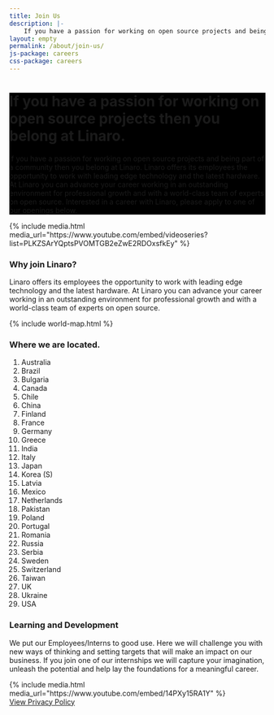 ```yaml
---
title: Join Us
description: |-
    If you have a passion for working on open source projects and being part of a community then you belong at Linaro. Linaro offers its employees the opportunity to work with leading edge technology and the latest hardware.
layout: empty
permalink: /about/join-us/
js-package: careers
css-package: careers
---
```

<div class="carousel slide carousel-fade" data-ride="carousel">
    <!-- Wrapper for slides -->
    <div class="carousel-inner" role="listbox">
        <div style="background: url(/assets/images/content/careers-image-1.jpg) no-repeat center center fixed;"
         class="lazyload item active">
        </div>
        <div style="background: url(/assets/images/content/careers-image-2.jpg) no-repeat center center fixed;" 
        class="lazyload item">
        </div>
        <div style="background: url(/assets/images/content/careers-image-3.jpg) no-repeat center center fixed;" 
        class="lazyload item">
        </div>
    </div>
</div>

<div class="container-fluid" id="why-join-container" style="background-color: black;">
<div class="row overlay padded-row" id="why-join">
    <div class="container text-center">
        <h1 class="fly center-block">If you have a passion for working on open source projects then you belong at Linaro.</h1>
        <p class="fly center-block">
            If you have a passion for working on open source projects and being part of a community then you belong at Linaro. Linaro offers its employees the opportunity to work with leading edge technology and the latest hardware. At Linaro you can advance your career working in an outstanding environment for professional growth and with a world-class team of experts on open source. Interested in a career with Linaro, please apply to one of our openings below.
        </p>
    </div>
</div>
</div>

<div class="container-fluid" id="content-container">
    <div class="row" id="careers-welcome">
        <div class="col-sm-6 no-padding video-col">
            <div class="media-block">
                <div class="fly">
                {% include media.html media_url="https://www.youtube.com/embed/videoseries?list=PLKZSArYQptsPVOMTGB2eZwE2RDOxsfkEy" %}
                </div>
            </div>
        </div>
        <div class="col-sm-6 text-col">
            <div class="text-block fly">
            <h3>Why join Linaro?</h3>
                <p>
                    Linaro offers its employees the opportunity to work with leading edge technology and the latest hardware. At Linaro you can advance your career working in an outstanding environment for professional growth and with a world-class team of experts on open source.
                </p>
            </div>
        </div>
    </div>
    <div class="row" id="careers-about">
        <div class="container">
            <div class="col-sm-6">
                {% include world-map.html %}
            </div>
            <div class="col-sm-6">
                <h3>Where we are located.</h3>
                <p>
                    <ol>
                        <li>Australia</li>
                        <li>Brazil</li>
                        <li>Bulgaria</li>
                        <li>Canada</li>
                        <li>Chile</li>
                        <li>China</li>
                        <li>Finland</li>
                        <li>France</li>
                        <li>Germany</li>
                        <li>Greece</li>
                        <li>India</li>
                        <li>Italy</li>
                        <li>Japan</li>
                        <li>Korea (S)</li>
                        <li>Latvia</li>
                        <li>Mexico</li>
                        <li>Netherlands</li>
                        <li>Pakistan</li>
                        <li>Poland</li>
                        <li>Portugal</li>
                        <li>Romania</li>
                        <li>Russia</li>
                        <li>Serbia</li>
                        <li>Sweden</li>
                        <li>Switzerland</li>
                        <li>Taiwan</li>
                        <li>UK</li>
                        <li>Ukraine</li>
                        <li>USA</li>
                    </ol>
                </p>
            </div>
        </div>
    </div>
    <div class="row" id="careers-learning">
        <div class="col-sm-6 text-col">
            <div class="text-block">
            <h3>Learning and Development</h3>
                <p>
                    We put our Employees/Interns to good use. Here we will challenge you with new ways of thinking and setting
                    targets that will make an impact on our business. If you join one of our internships we will capture
                    your imagination, unleash the potential and help lay the foundations for a meaningful career.
                </p>
            </div>
        </div>
        <div class="col-sm-6 no-padding video-col">
            <div class="media-block">
                <div class="fly">
                {% include media.html media_url="https://www.youtube.com/embed/14PXy15RA1Y" %}
                </div>
            </div>
        </div>
    </div>
    <div class="row padded-row" id="careers">
        <div class="container">
            <div class="col-xs-12">
            <script type="text/javascript" id="rbox-loader-script">
            _rbox = { host_protocol:document.location.protocol, ready:function(cb){this.onready=cb;} }; 
            (function(d, e) {
                var s, t, i, src=['/static/client-src-served/widget/8477/rbox_api.js', '/static/client-src-served/widget/8477/rbox_impl.js'];
                t = d.getElementsByTagName(e); t=t[t.length - 1];
                for(i=0; i<src.length; i++) {
                    s = d.createElement(e); s.src = _rbox.host_protocol + '//w.recruiterbox.com' + src[i];
                    t.parentNode.insertBefore(s, t.nextSibling);
                }})(document, 'script');
            </script>
            </div>
            <div class="col-xs-12 text-center">
                <a href="/assets/downloads/careers-privacy-policy.pdf" class="btn btn-sm btn-primary">View Privacy Policy</a>
            </div>
        </div><!--Container END-->
    </div><!--Row END-->
</div><!--Fluid Container END-->
